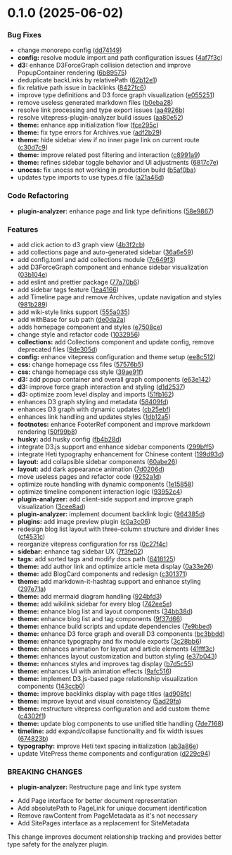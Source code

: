# 0.1.0 (2025-06-02)

### Bug Fixes

- change monorepo config ([dd74149](https://github.com/Albert26193/vitepress-clear-blog/commit/dd741494d9c05dfbfb6890e322d05cb5c7e1664e))
- **config:** resolve module import and path configuration issues ([4af7f3c](https://github.com/Albert26193/vitepress-clear-blog/commit/4af7f3ca43cb90ee51fbcb60f8bf6e2d24850516))
- **d3:** enhance D3ForceGraph collision detection and improve PopupContainer rendering ([6b89575](https://github.com/Albert26193/vitepress-clear-blog/commit/6b895758d28ede17e4a981d9de8ad083f0a9e8b5))
- deduplicate backLinks by relativePath ([62b12e1](https://github.com/Albert26193/vitepress-clear-blog/commit/62b12e1266f96d088152797be2998d673c69283d))
- fix relative path issue in backlinks ([8427fc6](https://github.com/Albert26193/vitepress-clear-blog/commit/8427fc6f493ffa4b7abeeed96d5c63a495e80e80))
- improve type definitions and D3 force graph visualization ([e055251](https://github.com/Albert26193/vitepress-clear-blog/commit/e0552515bdd57b0f221ff47bb9065c49d87aaa4f))
- remove useless generated markdown files ([b0eba28](https://github.com/Albert26193/vitepress-clear-blog/commit/b0eba280ae1c1ee50f2575772de9bf38b405d88e))
- resolve link processing and type export issues ([aa4926b](https://github.com/Albert26193/vitepress-clear-blog/commit/aa4926b227b6824bf243d0f5bf3a13a3f71ff666))
- resolve vitepress-plugin-analyzer build issues ([aa80e52](https://github.com/Albert26193/vitepress-clear-blog/commit/aa80e5264b880cf0d12ac5eb6a5b054908837792))
- **theme:** enhance app initialization flow ([fce295c](https://github.com/Albert26193/vitepress-clear-blog/commit/fce295c77648aaad1be26649987f55bc9fbaee3b))
- **theme:** fix type errors for Archives.vue ([adf2b29](https://github.com/Albert26193/vitepress-clear-blog/commit/adf2b299c94899b144ff2c394a7b2c815745170d))
- **theme:** hide sidebar view if no inner page link on current route ([c30d7c9](https://github.com/Albert26193/vitepress-clear-blog/commit/c30d7c9cc5f74be4671c2647db2520ab25157a92))
- **theme:** improve related post filtering and interaction ([c8991a9](https://github.com/Albert26193/vitepress-clear-blog/commit/c8991a98f688f877f35f5e683abeed2eca5a70a6))
- **theme:** refines sidebar toggle behavior and UI adjustments ([6817c7e](https://github.com/Albert26193/vitepress-clear-blog/commit/6817c7e97ef78187cb5b7e6e55d17dadc7911d1d))
- **unocss:** fix unocss not working in production build ([b5af0ba](https://github.com/Albert26193/vitepress-clear-blog/commit/b5af0ba04b06d716e85b6a802331c359f3818a37))
- updates type imports to use types.d file ([a21a46d](https://github.com/Albert26193/vitepress-clear-blog/commit/a21a46d07bae0fd059e425c772f017220461acc2))

### Code Refactoring

- **plugin-analyzer:** enhance page and link type definitions ([58e9867](https://github.com/Albert26193/vitepress-clear-blog/commit/58e986794151d86c70051917b6d74dac071174b8))

### Features

- add click action to d3 graph view ([4b3f2cb](https://github.com/Albert26193/vitepress-clear-blog/commit/4b3f2cbd081141aae3ae733189bc4821b88e3967))
- add collections page and auto-generated sidebar ([36a6e59](https://github.com/Albert26193/vitepress-clear-blog/commit/36a6e59a8f621f6946e9515c08d91f402fc98a4c))
- add config.toml and add collections module ([7c649f3](https://github.com/Albert26193/vitepress-clear-blog/commit/7c649f3e12dd2c5c00903392e5471ffec94366c2))
- add D3ForceGraph component and enhance sidebar visualization ([03b104e](https://github.com/Albert26193/vitepress-clear-blog/commit/03b104ea0b4d5d3abab710bb819986fcca7a375f))
- add eslint and prettier package ([77a70b6](https://github.com/Albert26193/vitepress-clear-blog/commit/77a70b67a2c71d81e30b78e26e80bd0e734c5b02))
- add sidebar tags feature ([1ea4166](https://github.com/Albert26193/vitepress-clear-blog/commit/1ea4166ce0ab50fdb3bb21e6f525333ab9a5cad7))
- add Timeline page and remove Archives, update navigation and styles ([981b289](https://github.com/Albert26193/vitepress-clear-blog/commit/981b2896c94983198e8ec2ea6ef66c43bdc47da2))
- add wiki-style links support ([555a035](https://github.com/Albert26193/vitepress-clear-blog/commit/555a035f250462196d1037f9c628fc9519f09b01))
- add withBase for sub path ([de0da2a](https://github.com/Albert26193/vitepress-clear-blog/commit/de0da2a3299bbce81f74ebe95391d1ba8edebbbc))
- adds homepage component and styles ([e7508ce](https://github.com/Albert26193/vitepress-clear-blog/commit/e7508ce3bd56127d218e6dab41b0c04946f49d69))
- change style and refactor code ([1032956](https://github.com/Albert26193/vitepress-clear-blog/commit/10329568fabf0fe94ce2b0273065cbec60a239eb))
- **collections:** add Collections component and update config, remove deprecated files ([9de305d](https://github.com/Albert26193/vitepress-clear-blog/commit/9de305d190d1454df443614a8b2229a3877c094b))
- **config:** enhance vitepress configuration and theme setup ([ee8c512](https://github.com/Albert26193/vitepress-clear-blog/commit/ee8c512c1e6474cfd4b3f2a610888f76bc273d21))
- **css:** change homepage css files ([57576b5](https://github.com/Albert26193/vitepress-clear-blog/commit/57576b52e7ad748bacc7e744fb1975f65c465439))
- **css:** change homepage css style ([39ae91f](https://github.com/Albert26193/vitepress-clear-blog/commit/39ae91fd4a73ddc4aac7aa62393eb044e41381b4))
- **d3:** add popup container and overall graph components ([e63e142](https://github.com/Albert26193/vitepress-clear-blog/commit/e63e14212797bcc8ec4125fae7a2c7f1648e9a5d))
- **d3:** improve force graph interaction and styling ([d1d2537](https://github.com/Albert26193/vitepress-clear-blog/commit/d1d2537d8aff54180f5545019523269080ed29cf))
- **d3:** optimize zoom level display and imports ([51fb162](https://github.com/Albert26193/vitepress-clear-blog/commit/51fb1621af646e5b817451faea1358748f3e8f54))
- enhances D3 graph styling and metadata ([58409fd](https://github.com/Albert26193/vitepress-clear-blog/commit/58409fd175277dbf1bcc456d6494d7a95867af88))
- enhances D3 graph with dynamic updates ([cb25ebf](https://github.com/Albert26193/vitepress-clear-blog/commit/cb25ebff96e9b2a389142b9374fc670e3edcc0dc))
- enhances link handling and updates styles ([1db12a5](https://github.com/Albert26193/vitepress-clear-blog/commit/1db12a5a30c893964ec24d6de9cc4346cb93fa54))
- **footnotes:** enhance FooterRef component and improve markdown rendering ([50f99b8](https://github.com/Albert26193/vitepress-clear-blog/commit/50f99b81ca46dd207175d30959954639cc7829a1))
- **husky:** add husky config ([fb4b28d](https://github.com/Albert26193/vitepress-clear-blog/commit/fb4b28d46651fbb9b46560c6a6dc993cf469b915))
- integrate D3.js support and enhance sidebar components ([299bff5](https://github.com/Albert26193/vitepress-clear-blog/commit/299bff5e1fb7e95a23a05cde3ec1d4d79a27f8eb))
- integrate Heti typography enhancement for Chinese content ([199d93d](https://github.com/Albert26193/vitepress-clear-blog/commit/199d93d1fc78533e3619f34b779a0aa18ade7372))
- **layout:** add collapsible sidebar components ([60abe26](https://github.com/Albert26193/vitepress-clear-blog/commit/60abe267c046b2415e15676e5255429c865fd381))
- **layout:** add dark appearance animation ([7d0206d](https://github.com/Albert26193/vitepress-clear-blog/commit/7d0206d090458109b6f475b4da2643f0c7bc3faf))
- move useless pages and refactor code ([9252a1d](https://github.com/Albert26193/vitepress-clear-blog/commit/9252a1d6944b6789713274702ded61f8189eb053))
- optimize route handling with dynamic components ([1e15858](https://github.com/Albert26193/vitepress-clear-blog/commit/1e1585846362da22431aa898f770ded93ecdc1f9))
- optimize timeline component interaction logic ([93952c4](https://github.com/Albert26193/vitepress-clear-blog/commit/93952c4387bcd513c40305ca92503c982cdb4bb9))
- **plugin-analyzer:** add client-side support and improve graph visualization ([3cee8ad](https://github.com/Albert26193/vitepress-clear-blog/commit/3cee8ad242511dff64dea5f607350ead5df3e60a))
- **plugin-analyzer:** implement document backlink logic ([964385d](https://github.com/Albert26193/vitepress-clear-blog/commit/964385deefb1c3b44cdfe94ad545a57e0d07f5bb))
- **plugins:** add image preview plugin ([c0a3c06](https://github.com/Albert26193/vitepress-clear-blog/commit/c0a3c06f5e3e558b9339ee622b22def026dea1da))
- redesign blog list layout with three-column structure and divider lines ([cf4531c](https://github.com/Albert26193/vitepress-clear-blog/commit/cf4531c2750cc985a59c2ad95f8cea86908ad808))
- reorganize vitepress configuration for rss ([0c27f4c](https://github.com/Albert26193/vitepress-clear-blog/commit/0c27f4c03142e2cb7b4b04cf7706852311d5b5ad))
- **sidebar:** enhance tag sidebar UX ([7f3fe02](https://github.com/Albert26193/vitepress-clear-blog/commit/7f3fe02d0fb058f4e7e961879f74e8a9935bfe5f))
- **tags:** add sorted tags and modify docs path ([6418125](https://github.com/Albert26193/vitepress-clear-blog/commit/64181256fdee4f35d0388060bb257042c950e301))
- **theme:** add author link and optimize article meta display ([0a33e26](https://github.com/Albert26193/vitepress-clear-blog/commit/0a33e26014a8f4848cf1284f556a33d8fd20db6d))
- **theme:** add BlogCard components and redesign ([c301371](https://github.com/Albert26193/vitepress-clear-blog/commit/c30137198b8d83502b0f132863bd7b087979cb1f))
- **theme:** add markdown-it-hashtag support and enhance styling ([297e71a](https://github.com/Albert26193/vitepress-clear-blog/commit/297e71a85fd23f0c6c913c882c511c76f52c9542))
- **theme:** add mermaid diagram handling ([924bfd3](https://github.com/Albert26193/vitepress-clear-blog/commit/924bfd34c22ba5e6aae80a1bf8aa7d3d248a36a7))
- **theme:** add wikilink sidebar for every blog ([742ee5e](https://github.com/Albert26193/vitepress-clear-blog/commit/742ee5e98584e23c1414d0c662330a1ae05a9569))
- **theme:** enhance blog list and layout components ([34bb38d](https://github.com/Albert26193/vitepress-clear-blog/commit/34bb38db7e765c5d39e74bdd1fc9f8b7bec1c6c3))
- **theme:** enhance blog list and tag components ([9f37d66](https://github.com/Albert26193/vitepress-clear-blog/commit/9f37d66bd2c095d98bead540216b82ad633a611a))
- **theme:** enhance build scripts and update dependencies ([7e9bbed](https://github.com/Albert26193/vitepress-clear-blog/commit/7e9bbed4b3628f7042da648d499635b10361a7f7))
- **theme:** enhance D3 force graph and overall D3 components ([bc3bbdd](https://github.com/Albert26193/vitepress-clear-blog/commit/bc3bbdd98c54ddf0a0d813610e3fcadfca2f1da1))
- **theme:** enhance typography and fix module exports ([3c28bb6](https://github.com/Albert26193/vitepress-clear-blog/commit/3c28bb6436a919b1d6a529932f875d6c322b324b))
- **theme:** enhances animation for layout and article elements ([41fff3c](https://github.com/Albert26193/vitepress-clear-blog/commit/41fff3cde003c63c015f54ee03ee2f1d2cba9c0a))
- **theme:** enhances layout customization and button styling ([e37b043](https://github.com/Albert26193/vitepress-clear-blog/commit/e37b043d6b4b73382af9838b287ec5b14bd72082))
- **theme:** enhances styles and improves tag display ([b7d5c55](https://github.com/Albert26193/vitepress-clear-blog/commit/b7d5c55971adfa3d11b14d06f5616a86f4871ce8))
- **theme:** enhances UI with animation effects ([9afc516](https://github.com/Albert26193/vitepress-clear-blog/commit/9afc516fc1d5aaef99dd49f8e25477988a82766a))
- **theme:** implement D3.js-based page relationship visualization components ([143ccb0](https://github.com/Albert26193/vitepress-clear-blog/commit/143ccb0f75034c7624609a756d14e666bde730ac))
- **theme:** improve backlinks display with page titles ([ad908fc](https://github.com/Albert26193/vitepress-clear-blog/commit/ad908fca3a73ea88f81c4596119f248493f14f56))
- **theme:** improve layout and visual consistency ([5ad29fa](https://github.com/Albert26193/vitepress-clear-blog/commit/5ad29fa36c1f29d565141209ab6e8b536e820db1))
- **theme:** restructure vitepress configuration and add custom theme ([c4302f1](https://github.com/Albert26193/vitepress-clear-blog/commit/c4302f19307efc555be9103ebb3a0df17b91b8a4))
- **theme:** update blog components to use unified title handling ([7de7168](https://github.com/Albert26193/vitepress-clear-blog/commit/7de7168c20d7c710abe80681d8def9dd42073b82))
- **timeline:** add expand/collapse functionality and fix width issues ([674823b](https://github.com/Albert26193/vitepress-clear-blog/commit/674823be325af8ca1afb91b6b0f6480069b35a37))
- **typography:** improve Heti text spacing initialization ([ab3a86e](https://github.com/Albert26193/vitepress-clear-blog/commit/ab3a86e443d14822cbb54d6fe06702938b0f024f))
- update VitePress theme components and configuration ([d229c94](https://github.com/Albert26193/vitepress-clear-blog/commit/d229c940001a15945aa1831a2caf20e8c5523727))

### BREAKING CHANGES

- **plugin-analyzer:** Restructure page and link type system

* Add Page interface for better document representation
* Add absolutePath to PageLink for unique document identification
* Remove rawContent from PageMetadata as it's not necessary
* Add SitePages interface as a replacement for SiteMetadata

This change improves document relationship tracking and provides better type safety for the analyzer plugin.
